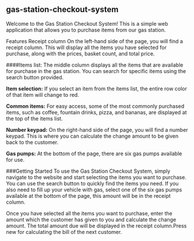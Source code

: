 ## gas-station-checkout-system

Welcome to the Gas Station Checkout System!
This is a simple web application that allows you to purchase items from our gas station.

Features Receipt column
On the left-hand side of the page, you will find a receipt column. This will display all the items you have selected for purchase, along with the prices, basket count, and total price.

####Items list: 
The middle column displays all the items that are available for purchase in the gas station. You can search for specific items using the search button provided.

**Item selection:** If you select an item from the items list, the entire row color of that item will change to red.

**Common items:** For easy access, some of the most commonly purchased items, such as coffee, fountain drinks, pizza, and bananas, are displayed at the top of the items list.

**Number keypad:** On the right-hand side of the page, you will find a number keypad. This is where you can calculate the change amount to be given back to the customer.

**Gas pumps:** At the bottom of the page, there are six gas pumps available for use.

###Getting Started 
To use the Gas Station Checkout System, simply navigate to the website and start selecting the items you want to purchase. You can use the search button to quickly find the items you need. If you also need to fill up your vehicle with gas, select one of the six gas pumps available at the bottom of the page, this amount will be in the receipt column.

Once you have selected all the items you want to purchase, enter the amount which the customer has given to you and calculate the change amount. The total amount due will be displayed in the receipt column.Press new for calculating the bill of the next customer.

